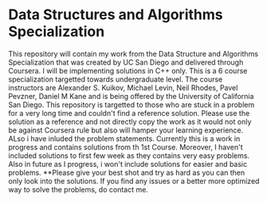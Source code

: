 # Data Structures and Algorithms Specialization
This repository will contain my work from the Data Structure and Algorithms Specialization that was created by UC San Diego and delivered through Coursera. I will be implementing solutions in  C++ only. This is a 6 course specialization targetted towards undergraduate level. The course instructors are Alexander S. Kuikov, Michael Levin, Neil Rhodes, Pavel Pevzner, Daniel M Kane and is being offered by the University of California San Diego. This repository is targetted to those who are stuck in a problem for a very long time and couldn't find a reference solution. Please use the solution as a reference and not directly copy the work as it would not only be against Coursera rule but also will hamper your learning experience. ALso i have inluded the problem statements. Currently this is a work in progress and contains solutions from th 1st Course. Moreover, I haven't included solutions to first few week as they contains very easy problems. Also in future as I progress, i won't include solutions for easier and basic problems. **Please give your best shot and try as hard as you can then only look into the solutions. If you find any issues or a better more optimized way to solve the problems, do contact me.

